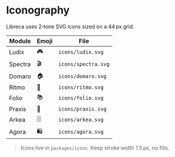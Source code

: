 # Iconography

Libreca uses 2‑tone SVG icons sized on a 44 px grid.

| Module  | Emoji | File                |
| ------- | ----- | ------------------- |
| Ludix   | 🎮     | `icons/ludix.svg`   |
| Spectra | 🎬     | `icons/spectra.svg` |
| Domaro  | 🏠     | `icons/domaro.svg`  |
| Ritmo   | 🎵     | `icons/ritmo.svg`   |
| Folio   | 📚     | `icons/folio.svg`   |
| Praxis  | 💬     | `icons/praxis.svg`  |
| Arkea   | 🗄️     | `icons/arkea.svg`   |
| Agora   | 🛍️     | `icons/agora.svg`   |

> Icons live in `packages/icons`. Keep stroke width 1.5 px, no fills.